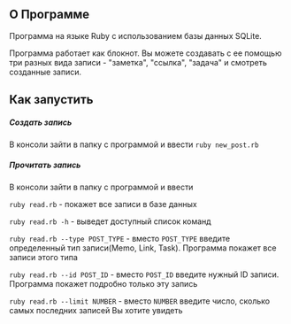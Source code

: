 ## О Программе
Программа на языке Ruby с использованием базы данных SQLite.

Программа работает как блокнот. Вы можете создавать с ее помощью три разных вида записи - "заметка", "ссылка", "задача" и смотреть созданные записи.

## Как запустить
##### Создать запись
В консоли зайти в папку с программой и ввести `ruby new_post.rb`
##### Прочитать запись
В консоли зайти в папку с программой и ввести 

`ruby read.rb` - покажет все записи в базе данных

`ruby read.rb -h` - выведет доступный список команд

`ruby read.rb --type POST_TYPE` - вместо `POST_TYPE` введите определенный тип записи(Memo, Link, Task). Программа покажет все записи этого типа

`ruby read.rb --id POST_ID` - вместо `POST_ID` введите нужный ID записи. Программа покажет подробно только эту запись

`ruby read.rb --limit NUMBER` - вместо `NUMBER` введите число, сколько самых последних записей Вы хотите увидеть 
